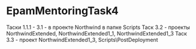 # EpamMentoringTask4

Таски 1.1.1 - 3.1 - в проекте Northwind в папке Scripts
Таск 3.2 - проекты NorthwindExtended, NorthwindExtended1_1, NorthwindExtended1_3
Таск 3.3 - проект NorthwindExtended1_3, Scripts\PostDeployment
